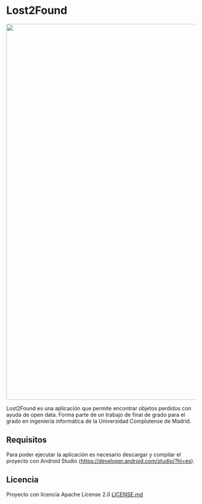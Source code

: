 # Lost2Found

<img src="https://i.imgur.com/Sw2tHS0.png" width="1000" />

Lost2Found es una aplicación que permite encontrar objetos perdidos con ayuda de open data. Forma parte de un trabajo de final de grado para el grado en ingeniería informática de la Universidad Complutense de Madrid.
## Requisitos

Para poder ejecutar la aplicación es necesario descargar y compilar el proyecto con Android Studio (https://developer.android.com/studio/?hl=es).

## Licencia

Proyecto con licencia Apache License 2.0 [LICENSE.md](LICENSE.md)

